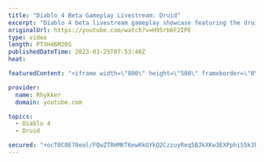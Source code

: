 ```yaml
---
title: "Diablo 4 Beta Gameplay Livestream: Druid"
excerpt: "Diablo 4 beta livestream gameplay showcase featuring the druid. End-game not included in beta. Diablo 4 release date is June 6."
originalUrl: https://youtube.com/watch?v=H95rb6F2IPE
type: video
length: PT3H46M20S
publishedDateTime: 2023-03-25T07:53:46Z
heat: 

featuredContent: "<iframe width=\"800\" height=\"500\" frameborder=\"0\" src=\"https://www.youtube.com/embed/H95rb6F2IPE\" allow=\"accelerometer; autoplay; encrypted-media; gyroscope; picture-in-picture\" allowfullscreen></iframe>"

provider:
  name: Rhykker
  domain: youtube.com

topics:
  - Diablo 4
  - Druid

secured: "+ocT0C8E70eal/FQwZTRHMKT6ewKkGYkQ2CzzuyReq5BJkXKw3EXPphiS5k3kltfZemsC3I359AWmj6uGzZO+b/hVBaLxw9dsv5u4ni1BRUEjkItNRFvy+RA9hRnSJJTh590NveekAd5Gl+EHmfsIzR1EHJ/kH1PmWGxnHPbuVdFyVCP0BatSKJFZXkDlFhPTTfpIOc+zQu9XNlmj0BSOH6Emv1hNfAnQ064fHRdBOpopmglJVDyhZ9rAKB9hkIeNxKqcwuND4ZBm75LKjXjEPIDa3QJrxzmfbS/Bj6lcFolNpBMdsvXp6+lvXVLVHG9Ryidlaczv8414RV6gXuV63wh82Zk7jCAEfkNhi4DDB6l154hQgi4OjlmX02FYhyg7oCrmzId/WT0fdzOjdY77FcQkqw0+G7lAQMkSQPwWuhEmM8ZwrwpUZmbNqMRZZjl;aUhhhuhTdDRmRRQ3NIMNkw=="
---
```


